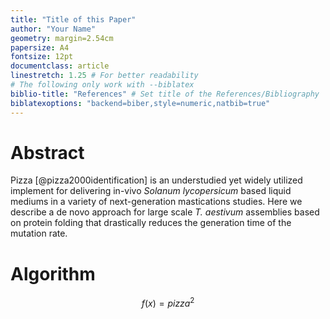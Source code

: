 ```yaml
---
title: "Title of this Paper"
author: "Your Name"
geometry: margin=2.54cm
papersize: A4
fontsize: 12pt
documentclass: article
linestretch: 1.25 # For better readability
# The following only work with --biblatex
biblio-title: "References" # Set title of the References/Bibliography
biblatexoptions: "backend=biber,style=numeric,natbib=true"
---
```


# Abstract
Pizza [@pizza2000identification] is an understudied yet widely utilized implement for delivering in-vivo *Solanum lycopersicum* based liquid mediums in a variety of next-generation mastications studies. Here we describe a de novo approach for large scale *T. aestivum* assemblies based on protein folding that drastically reduces the generation time of the mutation rate.

# Algorithm

$$f(x)=pizza^2$$
